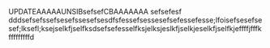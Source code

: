 UPDATEAAAAAUNSIBsefsefCBAAAAAAA
sefsefesf
dddsefsefssefsesefssesefsesdfsfessefsessesefsefessefesse;lfoisefsesefsesef;lksefl;ksejselkfjselfksdsefsefesselfksjelksjeslkfjselkjeselkfjselfkjeffffjfffkfffffffffd
